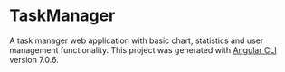 # TaskManager
A task manager web application with basic chart, statistics and user management functionality.
This project was generated with [Angular CLI](https://github.com/angular/angular-cli) version 7.0.6.
